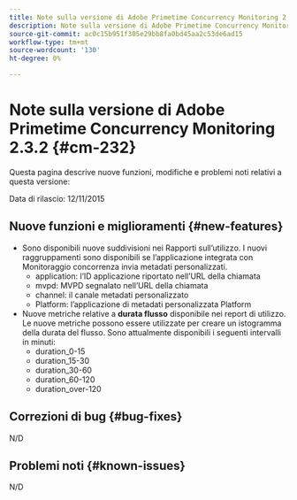 ```yaml
---
title: Note sulla versione di Adobe Primetime Concurrency Monitoring 2.3.2
description: Note sulla versione di Adobe Primetime Concurrency Monitoring 2.3.2
source-git-commit: ac0c15b951f305e29bb8fa0bd45aa2c53de6ad15
workflow-type: tm+mt
source-wordcount: '130'
ht-degree: 0%

---
```



# Note sulla versione di Adobe Primetime Concurrency Monitoring 2.3.2 {#cm-232}

Questa pagina descrive nuove funzioni, modifiche e problemi noti relativi a questa versione:

Data di rilascio: 12/11/2015

## Nuove funzioni e miglioramenti {#new-features}

* Sono disponibili nuove suddivisioni nei Rapporti sull’utilizzo. I nuovi raggruppamenti sono disponibili se l’applicazione integrata con Monitoraggio concorrenza invia metadati personalizzati.
   * application: l’ID applicazione riportato nell’URL della chiamata
   * mvpd: MVPD segnalato nell’URL della chiamata
   * channel: il canale metadati personalizzato
   * Platform: l’applicazione di metadati personalizzata Platform
* Nuove metriche relative a **durata flusso** disponibile nei report di utilizzo. Le nuove metriche possono essere utilizzate per creare un istogramma della durata del flusso. Sono attualmente disponibili i seguenti intervalli in minuti:
   * duration_0-15
   * duration_15-30
   * duration_30-60
   * duration_60-120
   * duration_over-120

## Correzioni di bug {#bug-fixes}

N/D

## Problemi noti {#known-issues}

N/D

